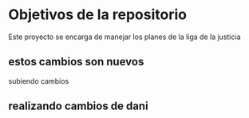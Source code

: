 # Objetivos de la repositorio

Este proyecto se encarga de manejar los planes de la liga de la justicia

## estos cambios son nuevos
subiendo cambios


## realizando cambios de dani